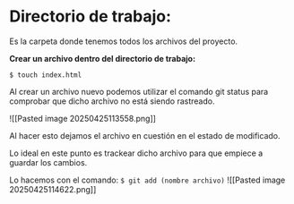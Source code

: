
# Directorio de trabajo:

Es la carpeta donde tenemos todos los archivos del proyecto.

**Crear un archivo dentro del directorio de trabajo:**

`$ touch index.html`

Al crear un archivo nuevo podemos utilizar el comando git status para comprobar que dicho archivo no está siendo rastreado.

![[Pasted image 20250425113558.png]]

Al hacer esto dejamos el archivo en cuestión en el estado de modificado.

Lo ideal en este punto es trackear dicho archivo para que empiece a guardar los cambios.

Lo hacemos con el comando: `$ git add (nombre archivo)`
![[Pasted image 20250425114622.png]]
